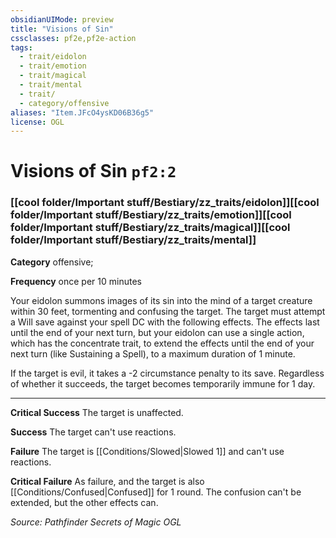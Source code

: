 ```yaml
---
obsidianUIMode: preview
title: "Visions of Sin"
cssclasses: pf2e,pf2e-action
tags:
  - trait/eidolon
  - trait/emotion
  - trait/magical
  - trait/mental
  - trait/
  - category/offensive
aliases: "Item.JFcO4ysKD06B36g5"
license: OGL
---
```

# Visions of Sin `pf2:2`

### [[cool folder/Important stuff/Bestiary/zz_traits/eidolon]][[cool folder/Important stuff/Bestiary/zz_traits/emotion]][[cool folder/Important stuff/Bestiary/zz_traits/magical]][[cool folder/Important stuff/Bestiary/zz_traits/mental]]

**Category** offensive; 




**Frequency** once per 10 minutes

Your eidolon summons images of its sin into the mind of a target creature within 30 feet, tormenting and confusing the target. The target must attempt a Will save against your spell DC with the following effects. The effects last until the end of your next turn, but your eidolon can use a single action, which has the concentrate trait, to extend the effects until the end of your next turn (like Sustaining a Spell), to a maximum duration of 1 minute.

If the target is evil, it takes a -2 circumstance penalty to its save. Regardless of whether it succeeds, the target becomes temporarily immune for 1 day.

* * *

**Critical Success** The target is unaffected.

**Success** The target can't use reactions.

**Failure** The target is [[Conditions/Slowed|Slowed 1]] and can't use reactions.

**Critical Failure** As failure, and the target is also [[Conditions/Confused|Confused]] for 1 round. The confusion can't be extended, but the other effects can.

*Source: Pathfinder Secrets of Magic*
*OGL*